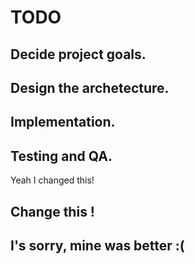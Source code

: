 # TODO
## Decide project goals.
## Design the archetecture.
## Implementation.
## Testing and QA.
Yeah I changed this!
## Change this !
## I's sorry, mine was better :(